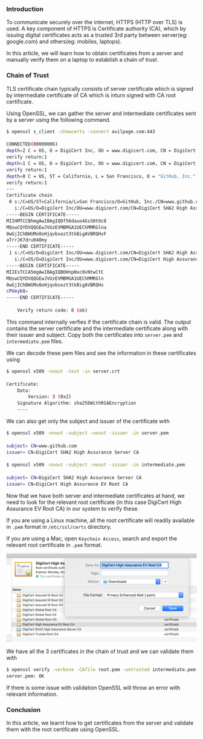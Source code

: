 <!--
.. title: Verifying TLS Certificate Chain With OpenSSL
.. slug: verify-tls-certificate-chain-with-openssl
.. date: 2019-11-30 10:15:14 UTC+05:30
.. tags: shell, openssl
.. category: programming
.. link:
.. description: How to verify certificate chain with openssl on the command line in linux or mac?
.. type: text
-->

### Introduction

To communicate securely over the internet, HTTPS (HTTP over TLS) is used. A key component of HTTPS is Certificate authority (CA), which by issuing digital certificates acts as a trusted 3rd party between server(eg: google.com) and others(eg: mobiles, laptops).

In this article, we will learn how to obtain certificates from a server and manually verify them on a laptop to establish a chain of trust.


### Chain of Trust

TLS certificate chain typically consists of server certificate which is signed by intermediate certificate of CA which is inturn signed with CA root certificate.

Using OpenSSL, we can gather the server and intermediate certificates sent by a server using the following command.

```bash
$ openssl s_client -showcerts -connect avilpage.com:443

CONNECTED(00000006)
depth=2 C = US, O = DigiCert Inc, OU = www.digicert.com, CN = DigiCert High Assurance EV Root CA
verify return:1
depth=1 C = US, O = DigiCert Inc, OU = www.digicert.com, CN = DigiCert SHA2 High Assurance Server CA
verify return:1
depth=0 C = US, ST = California, L = San Francisco, O = "GitHub, Inc.", CN = www.github.com
verify return:1
---
Certificate chain
 0 s:/C=US/ST=California/L=San Francisco/O=GitHub, Inc./CN=www.github.com
   i:/C=US/O=DigiCert Inc/OU=www.digicert.com/CN=DigiCert SHA2 High Assurance Server CA
-----BEGIN CERTIFICATE-----
MIIHMTCCBhmgAwIBAgIQDf56dauo4GsS0tOc8
MQswCQYDVQQGEwJVUzEVMBMGA1UEChMMRGlna
0wGjIChBWUMo0oHjqvbsezt3tkBigAVBRQHvF
aTrrJ67dru040my
-----END CERTIFICATE-----
 1 s:/C=US/O=DigiCert Inc/OU=www.digicert.com/CN=DigiCert SHA2 High Assurance Server CA
   i:/C=US/O=DigiCert Inc/OU=www.digicert.com/CN=DigiCert High Assurance EV Root CA
-----BEGIN CERTIFICATE-----
MIIEsTCCA5mgAwIBAgIQBOHnpNxc8vNtwCtC
MQswCQYDVQQGEwJVUzEVMBMGA1UEChMMRGln
0wGjIChBWUMo0oHjqvbsezt3tkBigAVBRQHv
cPUeybQ=
-----END CERTIFICATE-----

    Verify return code: 0 (ok)
```

This command internally verfies if the certificate chain is valid. The output contains the server certificate and the intermediate certificate along with their issuer and subject. Copy both the certificates into `server.pem` and `intermediate.pem` files.

We can decode these pem files and see the information in these certificates using

```sh
$ openssl x509 -noout -text -in server.crt

Certificate:
    Data:
        Version: 3 (0x2)
    Signature Algorithm: sha256WithRSAEncryption
    ----
```

We can also get only the subject and issuer of the certificate with

```sh
$ openssl x509 -noout -subject -noout -issuer -in server.pem

subject= CN=www.github.com
issuer= CN=DigiCert SHA2 High Assurance Server CA

$ openssl x509 -noout -subject -noout -issuer -in intermediate.pem

subject= CN=DigiCert SHA2 High Assurance Server CA
issuer= CN=DigiCert High Assurance EV Root CA
```

Now that we have both server and intermediate certificates at hand, we need to look for the relevant root certificate (in this case DigiCert High Assurance EV Root CA) in our system to verify these.

If you are using a Linux machine, all the root certificate will readily available in `.pem` format in `/etc/ssl/certs` directory.

If you are using a Mac, open `Keychain Access`, search and export the relevant root certificate in `.pem` format.

<p algin="center">
<img src="/images/tls-openssl1.png" />
</p>

We have all the 3 certificates in the chain of trust and we can validate them with

```bash
$ openssl verify -verbose -CAfile root.pem -untrusted intermediate.pem server.pem
server.pem: OK
```

If there is some issue with validation OpenSSL will throw an error with relevant information.

### Conclusion

In this article, we learnt how to get certificates from the server and validate them with the root certificate using OpenSSL.
